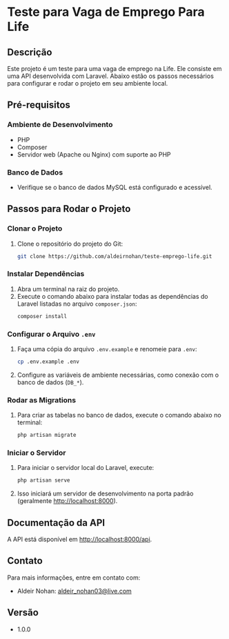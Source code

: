 # Teste para Vaga de Emprego Para Life

## Descrição

Este projeto é um teste para uma vaga de emprego na Life. Ele consiste em uma API desenvolvida com Laravel. Abaixo estão os passos necessários para configurar e rodar o projeto em seu ambiente local.

## Pré-requisitos

### Ambiente de Desenvolvimento
- PHP
- Composer
- Servidor web (Apache ou Nginx) com suporte ao PHP

### Banco de Dados
- Verifique se o banco de dados MySQL está configurado e acessível.

## Passos para Rodar o Projeto

### Clonar o Projeto
1. Clone o repositório do projeto do Git:
    ```bash
    git clone https://github.com/aldeirnohan/teste-emprego-life.git
    ```

### Instalar Dependências
1. Abra um terminal na raiz do projeto.
2. Execute o comando abaixo para instalar todas as dependências do Laravel listadas no arquivo `composer.json`:
    ```bash
    composer install
    ```

### Configurar o Arquivo `.env`
1. Faça uma cópia do arquivo `.env.example` e renomeie para `.env`:
    ```bash
    cp .env.example .env
    ```
2. Configure as variáveis de ambiente necessárias, como conexão com o banco de dados (`DB_*`).

### Rodar as Migrations
1. Para criar as tabelas no banco de dados, execute o comando abaixo no terminal:
    ```bash
    php artisan migrate
    ```

### Iniciar o Servidor
1. Para iniciar o servidor local do Laravel, execute:
    ```bash
    php artisan serve
    ```
2. Isso iniciará um servidor de desenvolvimento na porta padrão (geralmente [http://localhost:8000](http://localhost:8000)).

## Documentação da API

A API está disponível em [http://localhost:8000/api](http://localhost:8000/api).

## Contato

Para mais informações, entre em contato com:

- Aldeir Nohan: [aldeir_nohan03@live.com](mailto:aldeir_nohan03@live.com)

## Versão

- 1.0.0

